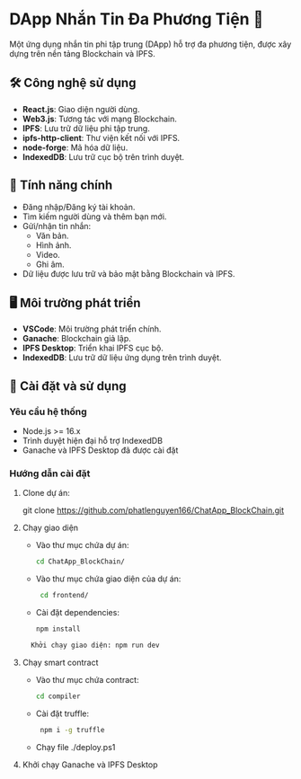 # DApp Nhắn Tin Đa Phương Tiện 📡

Một ứng dụng nhắn tin phi tập trung (DApp) hỗ trợ đa phương tiện, được xây dựng trên nền tảng Blockchain và IPFS.

## 🛠 Công nghệ sử dụng

- **React.js**: Giao diện người dùng.
- **Web3.js**: Tương tác với mạng Blockchain.
- **IPFS**: Lưu trữ dữ liệu phi tập trung.
- **ipfs-http-client**: Thư viện kết nối với IPFS.
- **node-forge**: Mã hóa dữ liệu.
- **IndexedDB**: Lưu trữ cục bộ trên trình duyệt.

## 🎯 Tính năng chính

- Đăng nhập/Đăng ký tài khoản.
- Tìm kiếm người dùng và thêm bạn mới.
- Gửi/nhận tin nhắn:
  - Văn bản.
  - Hình ảnh.
  - Video.
  - Ghi âm.
- Dữ liệu được lưu trữ và bảo mật bằng Blockchain và IPFS.

## 🖥 Môi trường phát triển

- **VSCode**: Môi trường phát triển chính.
- **Ganache**: Blockchain giả lập.
- **IPFS Desktop**: Triển khai IPFS cục bộ.
- **IndexedDB**: Lưu trữ dữ liệu ứng dụng trên trình duyệt.

## 🚀 Cài đặt và sử dụng

### Yêu cầu hệ thống
- Node.js >= 16.x
- Trình duyệt hiện đại hỗ trợ IndexedDB
- Ganache và IPFS Desktop đã được cài đặt

### Hướng dẫn cài đặt
1. Clone dự án:
  
   git clone https://github.com/phatlenguyen166/ChatApp_BlockChain.git
2. Chạy giao diện
    + Vào thư mục chứa dự án:
      ```bash
      cd ChatApp_BlockChain/
    + Vào thư mục chứa giao diện của dự án:
      ```bash
       cd frontend/
    + Cài đặt dependencies:
       ```bash
       npm install
    ```bash
      Khởi chạy giao diện: npm run dev
3. Chạy smart contract
    + Vào thư mục chứa contract:
      ```bash
      cd compiler
    + Cài đặt truffle:
      ```bash
       npm i -g truffle
    + Chạy file ./deploy.ps1
4. Khởi chạy Ganache và IPFS Desktop





